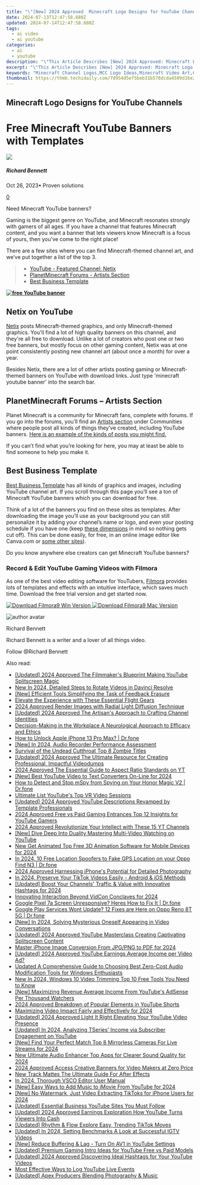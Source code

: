 ```yaml
---
title: "\"[New] 2024 Approved  Minecraft Logo Designs for YouTube Channels\""
date: 2024-07-13T12:47:58.680Z
updated: 2024-07-14T12:47:58.680Z
tags:
  - ai video
  - ai youtube
categories:
  - ai
  - youtube
description: "\"This Article Describes [New] 2024 Approved: Minecraft Logo Designs for YouTube Channels\""
excerpt: "\"This Article Describes [New] 2024 Approved: Minecraft Logo Designs for YouTube Channels\""
keywords: "Minecraft Channel Logos,MCC Logo Ideas,Minecraft Video Art,Creative MC Logos,MC Branding Tips,YouTube MC Designs,Custom MC Channel"
thumbnail: https://thmb.techidaily.com/7d954d5ef5beb31b578dcda4509d16e23f0ef0d1b79a76b01e4834ddb01328ea.jpg
---
```


## Minecraft Logo Designs for YouTube Channels

# Free Minecraft YouTube Banners with Templates

![](https://images.wondershare.com/filmora/article-images/richard-bennett.jpg)

##### Richard Bennett

 Oct 26, 2023• Proven solutions

[0](#commentsBoxSeoTemplate)

Need Minecraft YouTube banners?

Gaming is the biggest genre on YouTube, and Minecraft resonates strongly with gamers of all ages. If you have a channel that features Minecraft content, and you want a banner that lets viewers know Minecraft is a focus of yours, then you’ve come to the right place!

There are a few sites where you can find Minecraft-themed channel art, and we’ve put together a list of the top 3.

> * [YouTube - Featured Channel: Netix](#netix)
> * [PlanetMinecraft Forums - Artists Section](#planetminecraft)
> * [Best Business Template](#bbt)

[**![free YouTube banner](https://images.wondershare.com/filmora/article-images/50-free-youtube-banners-banner.jpg)**](https://tools.techidaily.com/wondershare/filmora/download/)

## Netix on YouTube

[Netix](https://www.youtube.com/channel/UCLW2fOeUEhu7kBvZwlOTZ4A/featured) posts Minecraft-themed graphics, and only Minecraft-themed graphics. You'll find a lot of high quality banners on this channel, and they're all free to download. Unlike a lot of creators who post one or two free banners, but mostly focus on other gaming content, Netix was at one point consistently posting new channel art (about once a month) for over a year.

Besides Netix, there are a lot of other artists posting gaming or Minecraft-themed banners on YouTube with download links. Just type 'minecraft youtube banner' into the search bar.

## PlanetMinecraft Forums – Artists Section

Planet Minecraft is a community for Minecraft fans, complete with forums. If you go into the forums, you’ll find an [Artists section](https://www.planetminecraft.com/forums/communities/artists) under Communities where people post all kinds of things they’ve created, including YouTube banners. [Here is an example of the kinds of posts you might find.](https://www.planetminecraft.com/forums/communities/artists/minecraft-youtube-banner-templat-441572/)

If you can’t find what you’re looking for here, you may at least be able to find someone to help you make it.

## Best Business Template

[Best Business Template](https://www.soccerbbc.com/11525/minecraft-youtube-banner.html) has all kinds of graphics and images, including YouTube channel art. If you scroll through this page you’ll see a ton of Minecraft YouTube banners which you can download for free.

Think of a lot of the banners you find on these sites as templates. After downloading the image you’ll use as your background you can still personalize it by adding your channel’s name or logo, and even your posting schedule if you have one (keep [these dimensions](https://tools.techidaily.com/wondershare/filmora/download/) in mind so nothing gets cut off). This can be done easily, for free, in an online image editor like Canva.com or [some other sites](https://tools.techidaily.com/wondershare/filmora/download/)).

Do you know anywhere else creators can get Minecraft YouTube banners?

### Record & Edit YouTube Gaming Videos with Filmora

As one of the best video editing software for YouTubers, [Filmora](https://tools.techidaily.com/wondershare/filmora/download/) provides lots of templates and effects with an intuitive interface, which saves much time. Download the free trial version and get started now.

[![Download Filmora9 Win Version](https://images.wondershare.com/filmora/guide/download-btn-win.jpg) ](https://tools.techidaily.com/wondershare/filmora/download/) [![Download Filmora9 Mac Version](https://images.wondershare.com/filmora/guide/download-btn-mac.jpg) ](https://tools.techidaily.com/wondershare/filmora/download/)

![author avatar](https://images.wondershare.com/filmora/article-images/richard-bennett.jpg)

Richard Bennett

Richard Bennett is a writer and a lover of all things video.

Follow @Richard Bennett


<ins class="adsbygoogle"
     style="display:block"
     data-ad-format="autorelaxed"
     data-ad-client="ca-pub-7571918770474297"
     data-ad-slot="1223367746"></ins>



<ins class="adsbygoogle"
     style="display:block"
     data-ad-client="ca-pub-7571918770474297"
     data-ad-slot="8358498916"
     data-ad-format="auto"
     data-full-width-responsive="true"></ins>



<span class="atpl-alsoreadstyle">Also read:</span>
<div><ul>
<li><a href="https://youtube-sure.techidaily.com/ed-2024-approved-the-filmmakers-blueprint-making-youtube-splitscreen-magic/"><u>[Updated] 2024 Approved  The Filmmaker's Blueprint  Making YouTube Splitscreen Magic</u></a></li>
<li><a href="https://ai-video-editing.techidaily.com/new-in-2024-detailed-steps-to-rotate-videos-in-davinci-resolve/"><u>New In 2024, Detailed Steps to Rotate Videos in Davinci Resolve</u></a></li>
<li><a href="https://youtube-sure.techidaily.com/fficient-tools-simplifying-the-task-of-feedback-erasure/"><u>[New] Efficient Tools  Simplifying the Task of Feedback Erasure</u></a></li>
<li><a href="https://extra-lessons.techidaily.com/elevate-the-experience-with-these-essential-flight-gears/"><u>Elevate the Experience with These Essential Flight Gears</u></a></li>
<li><a href="https://extra-approaches.techidaily.com/2024-approved-render-images-with-radial-light-diffusion-technique/"><u>2024 Approved  Render Images with Radial Light Diffusion Technique</u></a></li>
<li><a href="https://youtube-sure.techidaily.com/ed-2024-approved-the-artisans-approach-to-crafting-channel-identities/"><u>[Updated] 2024 Approved  The Artisan's Approach to Crafting Channel Identities</u></a></li>
<li><a href="https://youtube-sure.techidaily.com/ion-making-in-the-workplace-a-neurological-approach-to-efficacy-and-ethics/"><u>Decision-Making in the Workplace  A Neurological Approach to Efficacy and Ethics</u></a></li>
<li><a href="https://iphone-unlock.techidaily.com/how-to-unlock-apple-iphone-13-pro-max-drfone-by-drfone-ios/"><u>How to Unlock Apple iPhone 13 Pro Max? | Dr.fone</u></a></li>
<li><a href="https://digital-screen-recording.techidaily.com/new-in-2024-audio-recorder-performance-assessment/"><u>[New] In 2024, Audio Recorder Performance Assessment</u></a></li>
<li><a href="https://screen-capture.techidaily.com/survival-of-the-undead-cutthroat-top-8-zombie-titles/"><u>Survival of the Undead  Cutthroat Top 8 Zombie Titles</u></a></li>
<li><a href="https://youtube-sure.techidaily.com/ed-2024-approved-the-ultimate-resource-for-creating-professional-impactful-videodumps/"><u>[Updated] 2024 Approved  The Ultimate Resource for Creating Professional, Impactful Videodumps</u></a></li>
<li><a href="https://youtube-sure.techidaily.com/approved-the-essential-guide-to-aspect-ratio-standards-on-yt/"><u>2024 Approved  The Essential Guide to Aspect Ratio Standards on YT</u></a></li>
<li><a href="https://youtube-sure.techidaily.com/est-youtube-video-to-text-converters-on-line-for-2024/"><u>[New] Best YouTube Video to Text Converters On-Line for 2024</u></a></li>
<li><a href="https://location-social.techidaily.com/how-to-detect-and-stop-mspy-from-spying-on-your-honor-magic-v2-drfone-by-drfone-virtual-android/"><u>How to Detect and Stop mSpy from Spying on Your Honor Magic V2 | Dr.fone</u></a></li>
<li><a href="https://youtube-sure.techidaily.com/ate-list-youtubes-top-vr-video-sessions/"><u>Ultimate List  YouTube's Top VR Video Sessions</u></a></li>
<li><a href="https://youtube-sure.techidaily.com/ed-2024-approved-youtube-descriptions-revamped-by-template-professionals/"><u>[Updated] 2024 Approved  YouTube Descriptions Revamped by Template Professionals</u></a></li>
<li><a href="https://youtube-sure.techidaily.com/approved-free-vs-paid-gaming-entrances-top-12-insights-for-youtube-gamers/"><u>2024 Approved  Free vs Paid Gaming Entrances  Top 12 Insights for YouTube Gamers</u></a></li>
<li><a href="https://youtube-stream.techidaily.com/2024-approved-revolutionize-your-intellect-with-these-15-yt-channels/"><u>2024 Approved  Revolutionize Your Intellect with These 15 YT Channels</u></a></li>
<li><a href="https://youtube-sure.techidaily.com/ive-deep-into-duality-mastering-multi-video-watching-on-youtube/"><u>[New] Dive Deep Into Duality  Mastering Multi-Video Watching on YouTube</u></a></li>
<li><a href="https://video-creation-software.techidaily.com/new-get-animated-top-free-3d-animation-software-for-mobile-devices-for-2024/"><u>New Get Animated Top Free 3D Animation Software for Mobile Devices for 2024</u></a></li>
<li><a href="https://android-location.techidaily.com/in-2024-10-free-location-spoofers-to-fake-gps-location-on-your-oppo-find-n3-drfone-by-drfone-virtual/"><u>In 2024, 10 Free Location Spoofers to Fake GPS Location on your Oppo Find N3 | Dr.fone</u></a></li>
<li><a href="https://fox-boxes.techidaily.com/2024-approved-harnessing-iphones-potential-for-detailed-photography/"><u>2024 Approved  Harnessing iPhone's Potential for Detailed Photography</u></a></li>
<li><a href="https://tiktok-video-recordings.techidaily.com/in-2024-preserve-your-tiktok-videos-easily-android-and-ios-methods/"><u>In 2024, Preserve Your TikTok Videos Easily - Android & iOS Methods</u></a></li>
<li><a href="https://youtube-sure.techidaily.com/ed-boost-your-channels-traffic-and-value-with-innovative-hashtags-for-2024/"><u>[Updated] Boost Your Channels' Traffic & Value with Innovative Hashtags for 2024</u></a></li>
<li><a href="https://youtube-sure.techidaily.com/ating-interaction-beyond-vidcon-conclaves-for-2024/"><u>Innovating Interaction  Beyond VidCon Conclaves for 2024</u></a></li>
<li><a href="https://howto.techidaily.com/google-pixel-7a-screen-unresponsive-heres-how-to-fix-it-drfone-by-drfone-fix-android-problems-fix-android-problems/"><u>Google Pixel 7a Screen Unresponsive? Heres How to Fix It | Dr.fone</u></a></li>
<li><a href="https://howto.techidaily.com/google-play-services-wont-update-12-fixes-are-here-on-oppo-reno-8t-5g-drfone-by-drfone-fix-android-problems-fix-android-problems/"><u>Google Play Services Wont Update? 12 Fixes are Here on Oppo Reno 8T 5G | Dr.fone</u></a></li>
<li><a href="https://facebook-video-content.techidaily.com/new-in-2024-solving-mysterious-oneself-appearing-in-video-conversations/"><u>[New] In 2024, Solving Mysterious Oneself Appearing in Video Conversations</u></a></li>
<li><a href="https://youtube-sure.techidaily.com/ed-2024-approved-youtube-masterclass-creating-captivating-splitscreen-content/"><u>[Updated] 2024 Approved  YouTube Masterclass  Creating Captivating Splitscreen Content</u></a></li>
<li><a href="https://extra-skills.techidaily.com/master-iphone-image-conversion-from-jpgpng-to-pdf-for-2024/"><u>Master iPhone Image Conversion  From JPG/PNG to PDF for 2024</u></a></li>
<li><a href="https://youtube-sure.techidaily.com/ed-2024-approved-youtube-earnings-average-income-per-video-ad/"><u>[Updated] 2024 Approved  YouTube Earnings  Average Income per Video Ad?</u></a></li>
<li><a href="https://sound-tweaking.techidaily.com/updated-a-comprehensive-guide-to-choosing-best-zero-cost-audio-modification-tools-for-windows-enthusiasts/"><u>Updated A Comprehensive Guide to Choosing Best Zero-Cost Audio Modification Tools for Windows Enthusiasts</u></a></li>
<li><a href="https://video-content-creator.techidaily.com/new-in-2024-windows-10-video-trimming-top-10-free-tools-you-need-to-know/"><u>New In 2024, Windows 10 Video Trimming Top 10 Free Tools You Need to Know</u></a></li>
<li><a href="https://facebook-record-videos.techidaily.com/new-maximizing-revenue-average-income-from-youtubes-adsense-per-thousand-watchers/"><u>[New] Maximizing Revenue  Average Income From YouTube's AdSense Per Thousand Watchers</u></a></li>
<li><a href="https://youtube-sure.techidaily.com/approved-breakdown-of-popular-elements-in-youtube-shorts/"><u>2024 Approved  Breakdown of Popular Elements in YouTube Shorts</u></a></li>
<li><a href="https://youtube-sure.techidaily.com/izing-video-impact-fairly-and-effectively-for-2024/"><u>Maximizing Video Impact Fairly and Effectively for 2024</u></a></li>
<li><a href="https://youtube-sure.techidaily.com/ed-2024-approved-light-it-right-elevating-your-youtube-video-presence/"><u>[Updated] 2024 Approved  Light It Right  Elevating Your YouTube Video Presence</u></a></li>
<li><a href="https://youtube-sure.techidaily.com/ed-in-2024-analyzing-tseries-income-via-subscriber-engagement-on-youtube/"><u>[Updated] In 2024, Analyzing TSeries’ Income via Subscriber Engagement on YouTube</u></a></li>
<li><a href="https://youtube-sure.techidaily.com/ind-your-perfect-match-top-8-mirrorless-cameras-for-live-streams-for-2024/"><u>[New] Find Your Perfect Match  Top 8 Mirrorless Cameras For Live Streams for 2024</u></a></li>
<li><a href="https://voice-adjusting.techidaily.com/new-ultimate-audio-enhancer-top-apps-for-clearer-sound-quality-for-2024/"><u>New Ultimate Audio Enhancer Top Apps for Clearer Sound Quality for 2024</u></a></li>
<li><a href="https://youtube-sure.techidaily.com/approved-access-creative-banners-for-video-makers-at-zero-price/"><u>2024 Approved  Access Creative Banners for Video Makers at Zero Price</u></a></li>
<li><a href="https://ai-video-editing.techidaily.com/new-track-mattes-the-ultimate-guide-for-after-effects/"><u>New Track Mattes The Ultimate Guide For After Effects</u></a></li>
<li><a href="https://some-skills.techidaily.com/in-2024-thorough-vsco-editor-user-manual/"><u>In 2024, Thorough VSCO Editor User Manual</u></a></li>
<li><a href="https://youtube-sure.techidaily.com/asy-ways-to-add-music-to-imovie-from-youtube-for-2024/"><u>[New] Easy Ways to Add Music to iMovie From YouTube for 2024</u></a></li>
<li><a href="https://tiktok-video-recordings.techidaily.com/new-no-watermark-just-video-extracting-tiktoks-for-iphone-users-for-2024/"><u>[New] No Watermark, Just Video  Extracting TikToks for iPhone Users for 2024</u></a></li>
<li><a href="https://youtube-sure.techidaily.com/ed-essential-business-youtube-sites-you-must-follow/"><u>[Updated] Essential Business YouTube Sites You Must Follow</u></a></li>
<li><a href="https://youtube-sure.techidaily.com/ed-2024-approved-earnings-exploration-how-youtube-turns-viewers-into-cash/"><u>[Updated] 2024 Approved  Earnings Exploration  How YouTube Turns Viewers Into Cash</u></a></li>
<li><a href="https://tiktok-videos.techidaily.com/updated-rhythm-and-flow-explore-easy-trending-tiktok-moves/"><u>[Updated] Rhythm & Flow  Explore Easy, Trending TikTok Moves</u></a></li>
<li><a href="https://instagram-clips.techidaily.com/updated-in-2024-setting-benchmarks-a-look-at-successful-igtv-videos/"><u>[Updated] In 2024, Setting Benchmarks  A Look at Successful IGTV Videos</u></a></li>
<li><a href="https://youtube-sure.techidaily.com/educe-buffering-and-lag-turn-on-av1-in-youtube-settings/"><u>[New] Reduce Buffering & Lag - Turn On AV1 in YouTube Settings</u></a></li>
<li><a href="https://facebook-video-share.techidaily.com/updated-premium-gaming-intro-ideas-for-youtube-free-vs-paid-models/"><u>[Updated] Premium Gaming Intro Ideas for YouTube  Free vs Paid Models</u></a></li>
<li><a href="https://youtube-sure.techidaily.com/ed-2024-approved-discovering-ideal-hashtags-for-your-youtube-videos/"><u>[Updated] 2024 Approved  Discovering Ideal Hashtags for Your YouTube Videos</u></a></li>
<li><a href="https://screen-sharing-recording.techidaily.com/most-effective-ways-to-log-youtube-live-events/"><u>Most Effective Ways to Log YouTube Live Events</u></a></li>
<li><a href="https://youtube-sure.techidaily.com/ed-apex-producers-blending-photography-and-music/"><u>[Updated] Apex Producers Blending Photography & Music</u></a></li>
</ul></div>
